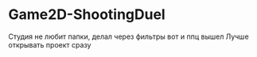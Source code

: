 # Game2D-ShootingDuel

Студия не любит папки, делал через фильтры вот и ппц вышел
Лучше открывать проект сразу
